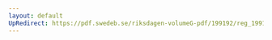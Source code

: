 ```yaml
---
layout: default
UpRedirect: https://pdf.swedeb.se/riksdagen-volumeG-pdf/199192/reg_199192_NU.pdf
---
```

